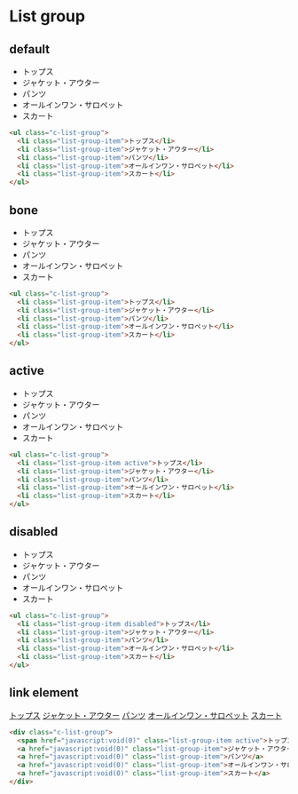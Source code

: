# List group

## default

<div class="sample-container">
  <ul class="c-list-group">
    <li class="list-group-item">トップス</li>
    <li class="list-group-item">ジャケット・アウター</li>
    <li class="list-group-item">パンツ</li>
    <li class="list-group-item">オールインワン・サロペット</li>
    <li class="list-group-item">スカート</li>
  </ul>
</div>

```html
<ul class="c-list-group">
  <li class="list-group-item">トップス</li>
  <li class="list-group-item">ジャケット・アウター</li>
  <li class="list-group-item">パンツ</li>
  <li class="list-group-item">オールインワン・サロペット</li>
  <li class="list-group-item">スカート</li>
</ul>
```

## bone

<div class="sample-container">
  <ul class="c-list-group bone">
    <li class="list-group-item">トップス</li>
    <li class="list-group-item">ジャケット・アウター</li>
    <li class="list-group-item">パンツ</li>
    <li class="list-group-item">オールインワン・サロペット</li>
    <li class="list-group-item">スカート</li>
  </ul>
</div>

```html
<ul class="c-list-group">
  <li class="list-group-item">トップス</li>
  <li class="list-group-item">ジャケット・アウター</li>
  <li class="list-group-item">パンツ</li>
  <li class="list-group-item">オールインワン・サロペット</li>
  <li class="list-group-item">スカート</li>
</ul>
```

## active

<div class="sample-container">
  <ul class="c-list-group">
    <li class="list-group-item active">トップス</li>
    <li class="list-group-item">ジャケット・アウター</li>
    <li class="list-group-item">パンツ</li>
    <li class="list-group-item">オールインワン・サロペット</li>
    <li class="list-group-item">スカート</li>
  </ul>
</div>

```html
<ul class="c-list-group">
  <li class="list-group-item active">トップス</li>
  <li class="list-group-item">ジャケット・アウター</li>
  <li class="list-group-item">パンツ</li>
  <li class="list-group-item">オールインワン・サロペット</li>
  <li class="list-group-item">スカート</li>
</ul>
```

## disabled

<div class="sample-container">
  <ul class="c-list-group">
    <li class="list-group-item disabled">トップス</li>
    <li class="list-group-item">ジャケット・アウター</li>
    <li class="list-group-item">パンツ</li>
    <li class="list-group-item">オールインワン・サロペット</li>
    <li class="list-group-item">スカート</li>
  </ul>
</div>

```html
<ul class="c-list-group">
  <li class="list-group-item disabled">トップス</li>
  <li class="list-group-item">ジャケット・アウター</li>
  <li class="list-group-item">パンツ</li>
  <li class="list-group-item">オールインワン・サロペット</li>
  <li class="list-group-item">スカート</li>
</ul>
```

## link element

<div class="sample-container">
  <div class="c-list-group">
    <a href="javascript:void(0)" class="list-group-item active">トップス</a>
    <a href="javascript:void(0)" class="list-group-item">ジャケット・アウター</a>
    <a href="javascript:void(0)" class="list-group-item">パンツ</a>
    <a href="javascript:void(0)" class="list-group-item">オールインワン・サロペット</a>
    <a href="javascript:void(0)" class="list-group-item">スカート</a>
  </div>
</div>

```html
<div class="c-list-group">
  <span href="javascript:void(0)" class="list-group-item active">トップス</span>
  <a href="javascript:void(0)" class="list-group-item">ジャケット・アウター</a>
  <a href="javascript:void(0)" class="list-group-item">パンツ</a>
  <a href="javascript:void(0)" class="list-group-item">オールインワン・サロペット</a>
  <a href="javascript:void(0)" class="list-group-item">スカート</a>
</div>
```
